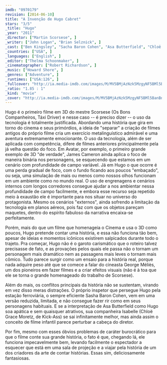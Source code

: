 ```yaml
---
imdb: "0970179"
revision: [2014-06-10]
title: "A Invenção de Hugo Cabret"
stars: "3/5"
_title: "Hugo"
_year: "2011"
_director: ["Martin Scorsese", ]
_writer: ["John Logan", "Brian Selznick", ]
_cast: ["Ben Kingsley", "Sacha Baron Cohen", "Asa Butterfield", "Chloë Grace Moretz", "Ray Winstone", "Emily Mortimer", "Christopher Lee", "Helen McCrory", "Michael Stuhlbarg", ]
_countries: ["USA", ]
_languages: ["English", ]
_editor: ["Thelma Schoonmaker", ]
_cinematographer: ["Robert Richardson", ]
_music: ["Howard Shore", ]
_genres: ["Adventure", ]
_runtimes: ["USA:126", ]
_fullcover: "http://ia.media-imdb.com/images/M/MV5BMjAzNzk5MzgyNF5BMl5BanBnXkFtZTcwOTE4NDU5Ng@@.jpg"
_ratio: "1.85 : 1"
_kind: "movie"
_cover: "http://ia.media-imdb.com/images/M/MV5BMjAzNzk5MzgyNF5BMl5BanBnXkFtZTcwOTE4NDU5Ng@@._V1._SX94_SY140_.jpg"
---
```


Hugo é o primeiro filme em 3D do mestre Scorsese (Os Bons Companheiros, Táxi Driver) e nesse caso -- é preciso dizer -- o uso da tecnologia é totalmente justificada. Abordando uma história que gira em torno do cinema e seus primórdios, a ideia de "separar" a criação de filmes antigos do próprio filme cria um exercício metalinguístico admirável e uma aventura extremamente emocionante. O uso da tecnologia, além de ser aplicada com competência, difere de filmes anteriores principalmente pela já velha questão do foco. Em Avatar, por exemplo, o primeiro grande exemplo de 3D "de verdade", James Cameron ainda aplica o foco de maneira binária nos personagens, se esquecendo que estamos em um cenário com profundidade de campo variável. Já em Hugo o que ocorre é uma perda gradual de foco, com o fundo ficando aos poucos "embaçado", ou seja, uma simulação de mais ou menos como nossos olhos funcionam em um ambiente como no mundo real. O uso de engrenagens e cenários internos com longos corredores consegue ajudar a nos ambientar nessa profundidade de campo facilmente, e embora esse recurso seja repetido meio à exaustão ele é importante para nos situar no universo do protagonista. Mesmo os cenários "externos", ainda sofrendo a limitação da tecnologia em planos aéreos, pois faz com que os objetos pareçam maquetes, dentro do espírito fabuloso da narrativa encaixa-se perfeitamente.

Porém, mais do que um filme que homenageia o Cinema e usa o 3D como poucos, Hugo pretende contar uma história, e essa não funciona tão bem, apesar de ideias e momentos icônicos existirem salpicados durante todo o trajeto. Pra começar, Hugo não é o garoto carismático que o roteiro talvez precisasse de fato, e as provações pelos quais ele passa não o tornam um personagem mais dramático nem as passagens mais leves o tornam mais cômico. Tudo parece surgir como um ensaio para a história real, porque nada adquire peso até que se comece a falar do cineasta George Méliès, um dos pioneiros em fazer filmes e a criar efeitos visuais (não é à toa que ele se torna o grande homenageado do trabalho de Scorsese).

Além do mais, os conflitos principais da história não se sustentam, virando em vez disso meras distrações. O próprio inspetor que persegue Hugo pela estação ferroviária, o sempre eficiente Sasha Baron Cohen, vem em uma versão reduzida, limitada, e não consegue fazer rir como em seus personagens habituais. E se a interpretação de Asa Butterfield como Hugo soa apática e sem quaisquer atrativos, sua companheira Isabelle (Chloë Grace Moretz, de Kick-Ass) se sai infinitamente melhor, mas ainda assim o conceito de filme infantil parece perturbar a cabeça do diretor.

Por fim, mesmo com esses óbvios problemas de caráter burocrático para que o filme conte sua grande história, o fato é que, chegando lá, ele funciona impecavelmente bem, levando facilmente o espectador a esquecer que está em uma sala de projeção e a viajar pela história de um dos criadores da arte de contar histórias. Essas sim, deliciosamente fantasiosas.

